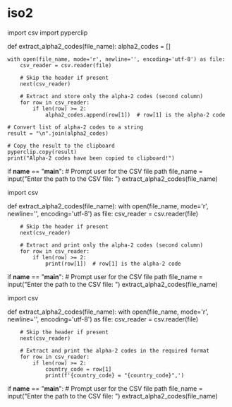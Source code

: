 # iso2



import csv
import pyperclip

def extract_alpha2_codes(file_name):
    alpha2_codes = []
    
    with open(file_name, mode='r', newline='', encoding='utf-8') as file:
        csv_reader = csv.reader(file)
        
        # Skip the header if present
        next(csv_reader)
        
        # Extract and store only the alpha-2 codes (second column)
        for row in csv_reader:
            if len(row) >= 2:
                alpha2_codes.append(row[1])  # row[1] is the alpha-2 code
    
    # Convert list of alpha-2 codes to a string
    result = "\n".join(alpha2_codes)
    
    # Copy the result to the clipboard
    pyperclip.copy(result)
    print("Alpha-2 codes have been copied to clipboard!")

if __name__ == "__main__":
    # Prompt user for the CSV file path
    file_name = input("Enter the path to the CSV file: ")
    extract_alpha2_codes(file_name)





import csv

def extract_alpha2_codes(file_name):
    with open(file_name, mode='r', newline='', encoding='utf-8') as file:
        csv_reader = csv.reader(file)
        
        # Skip the header if present
        next(csv_reader)
        
        # Extract and print only the alpha-2 codes (second column)
        for row in csv_reader:
            if len(row) >= 2:
                print(row[1])  # row[1] is the alpha-2 code

if __name__ == "__main__":
    # Prompt user for the CSV file path
    file_name = input("Enter the path to the CSV file: ")
    extract_alpha2_codes(file_name)




import csv

def extract_alpha2_codes(file_name):
    with open(file_name, mode='r', newline='', encoding='utf-8') as file:
        csv_reader = csv.reader(file)
        
        # Skip the header if present
        next(csv_reader)
        
        # Extract and print the alpha-2 codes in the required format
        for row in csv_reader:
            if len(row) >= 2:
                country_code = row[1]
                print(f'{country_code} = "{country_code}",')

if __name__ == "__main__":
    # Prompt user for the CSV file path
    file_name = input("Enter the path to the CSV file: ")
    extract_alpha2_codes(file_name)


    
